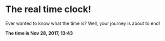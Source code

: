 # The real time clock!

Ever wanted to know what the time is? Well, your journey is about to end!

**The time is Nov 28, 2017, 13:43**